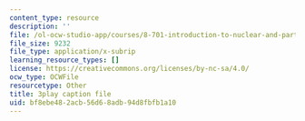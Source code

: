 ```yaml
---
content_type: resource
description: ''
file: /ol-ocw-studio-app/courses/8-701-introduction-to-nuclear-and-particle-physics-fall-2020/bf8ebe482acb56d68adb94d8fbfb1a10_YLrCiurZTOE.vtt
file_size: 9232
file_type: application/x-subrip
learning_resource_types: []
license: https://creativecommons.org/licenses/by-nc-sa/4.0/
ocw_type: OCWFile
resourcetype: Other
title: 3play caption file
uid: bf8ebe48-2acb-56d6-8adb-94d8fbfb1a10
---
```

